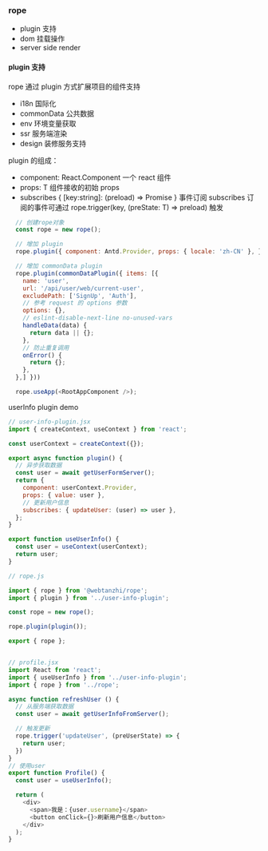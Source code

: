 ### rope

- plugin 支持
- dom 挂载操作
- server side render

#### plugin 支持

rope 通过 plugin 方式扩展项目的组件支持

- i18n 国际化
- commonData 公共数据
- env 环境变量获取
- ssr 服务端渲染
- design 装修服务支持

plugin 的组成：

- component: React.Component<T> 一个 react 组件
- props: T 组件接收的初始 props
- subscribes { [key:string]: (preload) => Promise<T> } 事件订阅
    subscribes 订阅的事件可通过 rope.trigger(key, (preState: T) => preload) 触发

```JavaScript
  // 创建rope对象
  const rope = new rope();

  // 增加 plugin
  rope.plugin({ component: Antd.Provider, props: { locale: 'zh-CN' }, });

  // 增加 commonData plugin
  rope.plugin(commonDataPlugin({ items: [{
    name: 'user',
    url: '/api/user/web/current-user',
    excludePath: ['SignUp', 'Auth'],
    // 参考 request 的 options 参数
    options: {},
    // eslint-disable-next-line no-unused-vars
    handleData(data) {
      return data || {};
    },
    // 防止重复调用
    onError() {
      return {};
    },
  },] }))

  rope.useApp(<RootAppComponent />);
```

userInfo plugin demo

```javascript
// user-info-plugin.jsx
import { createContext, useContext } from 'react';

const userContext = createContext({});

export async function plugin() {
  // 异步获取数据
  const user = await getUserFormServer();
  return {
    component: userContext.Provider,
    props: { value: user },
    // 更新用户信息
    subscribes: { updateUser: (user) => user },
  };
}

export function useUserInfo() {
  const user = useContext(userContext);
  return user;
}

// rope.js

import { rope } from '@webtanzhi/rope';
import { plugin } from '../user-info-plugin';

const rope = new rope();

rope.plugin(plugin());

export { rope };


// profile.jsx
import React from 'react';
import { useUserInfo } from '../user-info-plugin';
import { rope } from '../rope';

async function refreshUser () {
  // 从服务端获取数据
  const user = await getUserInfoFromServer();

  // 触发更新
  rope.trigger('updateUser', (preUserState) => {
    return user;
  })
}
// 使用user
export function Profile() {
  const user = useUserInfo();

  return (
    <div>
      <span>我是：{user.username}</span>
      <button onClick={}>刷新用户信息</button>
    </div>
  );
}
```
